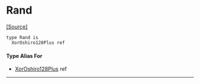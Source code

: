 # Rand
<span class="source-link">[[Source]](src/random/random.md#L-0-19)</span>
```pony
type Rand is
  XorOshiro128Plus ref
```

#### Type Alias For

* [XorOshiro128Plus](random-XorOshiro128Plus.md) ref

---

